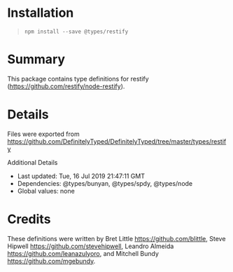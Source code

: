 # Installation
> `npm install --save @types/restify`

# Summary
This package contains type definitions for restify (https://github.com/restify/node-restify).

# Details
Files were exported from https://github.com/DefinitelyTyped/DefinitelyTyped/tree/master/types/restify

Additional Details
 * Last updated: Tue, 16 Jul 2019 21:47:11 GMT
 * Dependencies: @types/bunyan, @types/spdy, @types/node
 * Global values: none

# Credits
These definitions were written by Bret Little <https://github.com/blittle>, Steve Hipwell <https://github.com/stevehipwell>, Leandro Almeida <https://github.com/leanazulyoro>, and Mitchell Bundy <https://github.com/mgebundy>.
